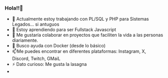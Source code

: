 ### Hola!!👋

- 🔭 Actualmente estoy trabajando con PL/SQL y PHP para Sistemas Legados... si antuguos
- 🌱 Estoy aprendiendo para ser Fullstack Javascript
- 👯 Me gustaría colaborar en proyectos que faciliten la vida a las personas diariamente.
- 🤔 Busco ayuda con Docker (desde lo básico)
- 📫Me puedes encontrar en diferentes plataformas:
Instagram, X, Discord, Twitch, GMaiL
- ⚡ Dato curioso: Me gusta la lasagna
- 
<!--
**daranedag/daranedag** is a ✨ _special_ ✨ repository because its `README.md` (this file) appears on your GitHub profile.

Here are some ideas to get you started:

- 🔭 I’m currently working on ...
- 🌱 I’m currently learning ...
- 👯 I’m looking to collaborate on ...
- 🤔 I’m looking for help with ...
- 💬 Ask me about ...
- 📫 How to reach me: ...
- 😄 Pronouns: ...
- ⚡ Fun fact: ...
-->
